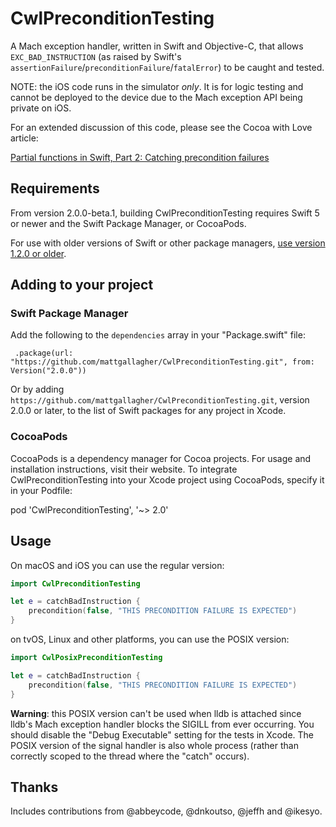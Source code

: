 # CwlPreconditionTesting

A Mach exception handler, written in Swift and Objective-C, that allows `EXC_BAD_INSTRUCTION` (as raised by Swift's `assertionFailure`/`preconditionFailure`/`fatalError`) to be caught and tested.

NOTE: the iOS code runs in the simulator *only*. It is for logic testing and cannot be deployed to the device due to the Mach exception API being private on iOS.

For an extended discussion of this code, please see the Cocoa with Love article:
	
[Partial functions in Swift, Part 2: Catching precondition failures](http://cocoawithlove.com/blog/2016/02/02/partial-functions-part-two-catching-precondition-failures.html)

## Requirements

From version 2.0.0-beta.1, building CwlPreconditionTesting requires Swift 5 or newer and the Swift Package Manager, or CocoaPods.

For use with older versions of Swift or other package managers, [use version 1.2.0 or older](https://github.com/mattgallagher/CwlPreconditionTesting/tree/1.2.0).

## Adding to your project

### Swift Package Manager

Add the following to the `dependencies` array in your "Package.swift" file:

	 .package(url: "https://github.com/mattgallagher/CwlPreconditionTesting.git", from: Version("2.0.0"))

Or by adding `https://github.com/mattgallagher/CwlPreconditionTesting.git`, version 2.0.0 or later, to the list of Swift packages for any project in Xcode.

### CocoaPods

CocoaPods is a dependency manager for Cocoa projects. For usage and installation instructions, visit their website. To integrate CwlPreconditionTesting into your Xcode project using CocoaPods, specify it in your Podfile:

pod 'CwlPreconditionTesting', '~> 2.0'

## Usage

On macOS and iOS you can use the regular version:

```swift
import CwlPreconditionTesting

let e = catchBadInstruction {
	precondition(false, "THIS PRECONDITION FAILURE IS EXPECTED")
}
```

on tvOS, Linux and other platforms, you can use the POSIX version:

```swift
import CwlPosixPreconditionTesting

let e = catchBadInstruction {
	precondition(false, "THIS PRECONDITION FAILURE IS EXPECTED")
}
```

**Warning**: this POSIX version can't be used when lldb is attached since lldb's Mach exception handler blocks the SIGILL from ever occurring. You should disable the "Debug Executable" setting for the tests in Xcode. The POSIX version of the signal handler is also whole process (rather than correctly scoped to the thread where the "catch" occurs).

## Thanks

Includes contributions from @abbeycode, @dnkoutso, @jeffh and @ikesyo.